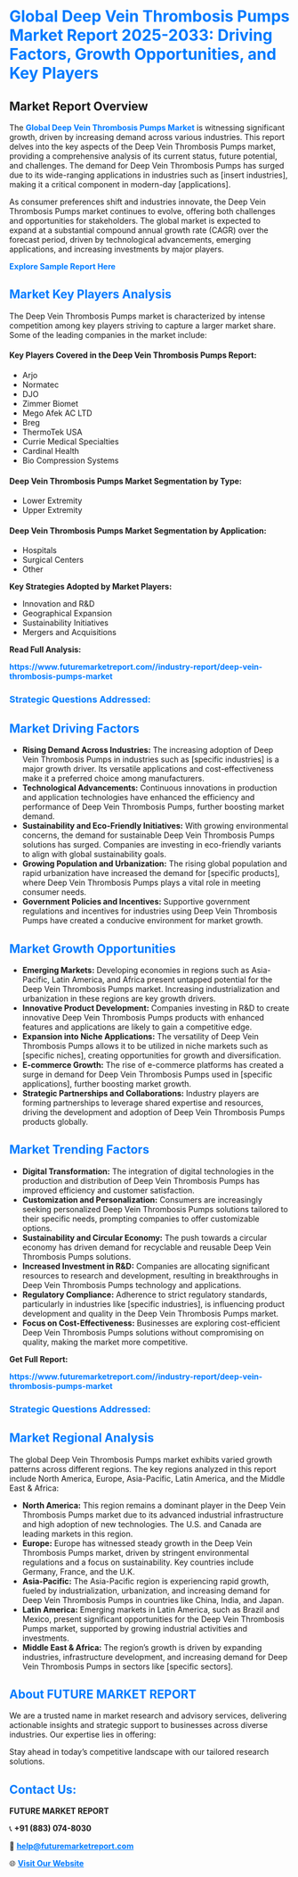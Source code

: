 <h1 style="color: #007BFF;">Global Deep Vein Thrombosis Pumps Market Report 2025-2033: Driving Factors, Growth Opportunities, and Key Players</h1>

<section id="overview">
<h2>Market Report Overview</h2>
<p>The <a href="https://www.futuremarketreport.com//industry-report/deep-vein-thrombosis-pumps-market" style="color: #007BFF; text-decoration: none;"><strong>Global Deep Vein Thrombosis Pumps Market</strong></a> is witnessing significant growth, driven by increasing demand across various industries. This report delves into the key aspects of the Deep Vein Thrombosis Pumps market, providing a comprehensive analysis of its current status, future potential, and challenges. The demand for Deep Vein Thrombosis Pumps has surged due to its wide-ranging applications in industries such as [insert industries], making it a critical component in modern-day [applications].</p>
<p>As consumer preferences shift and industries innovate, the Deep Vein Thrombosis Pumps market continues to evolve, offering both challenges and opportunities for stakeholders. The global market is expected to expand at a substantial compound annual growth rate (CAGR) over the forecast period, driven by technological advancements, emerging applications, and increasing investments by major players.</p>
</section>

<section id="overview">
<p><a href="https://www.futuremarketreport.com//request-sample/reportId=77865" style="color: #007BFF; text-decoration: none;"><strong>Explore Sample Report Here</strong></a></p>
</section>

<section id="key-players">
<h2 style="color: #007BFF;">Market Key Players Analysis</h2>
<p>The Deep Vein Thrombosis Pumps market is characterized by intense competition among key players striving to capture a larger market share. Some of the leading companies in the market include:</p>
<h4>Key Players Covered in the Deep Vein Thrombosis Pumps Report:</h4>
<ul><li>Arjo</li><li>Normatec</li><li>DJO</li><li>Zimmer Biomet</li><li>Mego Afek AC LTD</li><li>Breg</li><li>ThermoTek USA</li><li>Currie Medical Specialties</li><li>Cardinal Health</li><li>Bio Compression Systems</li></ul>
<h4>Deep Vein Thrombosis Pumps Market Segmentation by Type:</h4>
<ul><li>Lower Extremity</li><li>Upper Extremity</li></ul>

<h4>Deep Vein Thrombosis Pumps Market Segmentation by Application:</h4>
<ul><li>Hospitals</li><li>Surgical Centers</li><li>Other</li></ul>
<p><strong>Key Strategies Adopted by Market Players:</strong></p>
<ul>
<li>Innovation and R&D</li>
<li>Geographical Expansion</li>
<li>Sustainability Initiatives</li>
<li>Mergers and Acquisitions</li>
</ul>
</section>

<section>
<p><strong>Read Full Analysis: </strong></p><a href="https://www.futuremarketreport.com//industry-report/deep-vein-thrombosis-pumps-market" style="color: #007BFF; text-decoration: none;"><strong>https://www.futuremarketreport.com//industry-report/deep-vein-thrombosis-pumps-market</strong></a>
<h3 style="color: #007BFF;">Strategic Questions Addressed:</h3>
</section>

<section id="driving-factors">
<h2 style="color: #007BFF;">Market Driving Factors</h2>
<ul>
<li><strong>Rising Demand Across Industries:</strong> The increasing adoption of Deep Vein Thrombosis Pumps in industries such as [specific industries] is a major growth driver. Its versatile applications and cost-effectiveness make it a preferred choice among manufacturers.</li>
<li><strong>Technological Advancements:</strong> Continuous innovations in production and application technologies have enhanced the efficiency and performance of Deep Vein Thrombosis Pumps, further boosting market demand.</li>
<li><strong>Sustainability and Eco-Friendly Initiatives:</strong> With growing environmental concerns, the demand for sustainable Deep Vein Thrombosis Pumps solutions has surged. Companies are investing in eco-friendly variants to align with global sustainability goals.</li>
<li><strong>Growing Population and Urbanization:</strong> The rising global population and rapid urbanization have increased the demand for [specific products], where Deep Vein Thrombosis Pumps plays a vital role in meeting consumer needs.</li>
<li><strong>Government Policies and Incentives:</strong> Supportive government regulations and incentives for industries using Deep Vein Thrombosis Pumps have created a conducive environment for market growth.</li>
</ul>
</section>

<section id="growth-opportunities">
<h2 style="color: #007BFF;">Market Growth Opportunities</h2>
<ul>
<li><strong>Emerging Markets:</strong> Developing economies in regions such as Asia-Pacific, Latin America, and Africa present untapped potential for the Deep Vein Thrombosis Pumps market. Increasing industrialization and urbanization in these regions are key growth drivers.</li>
<li><strong>Innovative Product Development:</strong> Companies investing in R&D to create innovative Deep Vein Thrombosis Pumps products with enhanced features and applications are likely to gain a competitive edge.</li>
<li><strong>Expansion into Niche Applications:</strong> The versatility of Deep Vein Thrombosis Pumps allows it to be utilized in niche markets such as [specific niches], creating opportunities for growth and diversification.</li>
<li><strong>E-commerce Growth:</strong> The rise of e-commerce platforms has created a surge in demand for Deep Vein Thrombosis Pumps used in [specific applications], further boosting market growth.</li>
<li><strong>Strategic Partnerships and Collaborations:</strong> Industry players are forming partnerships to leverage shared expertise and resources, driving the development and adoption of Deep Vein Thrombosis Pumps products globally.</li>
</ul>
</section>

<section id="trending-factors">
<h2 style="color: #007BFF;">Market Trending Factors</h2>
<ul>
<li><strong>Digital Transformation:</strong> The integration of digital technologies in the production and distribution of Deep Vein Thrombosis Pumps has improved efficiency and customer satisfaction.</li>
<li><strong>Customization and Personalization:</strong> Consumers are increasingly seeking personalized Deep Vein Thrombosis Pumps solutions tailored to their specific needs, prompting companies to offer customizable options.</li>
<li><strong>Sustainability and Circular Economy:</strong> The push towards a circular economy has driven demand for recyclable and reusable Deep Vein Thrombosis Pumps solutions.</li>
<li><strong>Increased Investment in R&D:</strong> Companies are allocating significant resources to research and development, resulting in breakthroughs in Deep Vein Thrombosis Pumps technology and applications.</li>
<li><strong>Regulatory Compliance:</strong> Adherence to strict regulatory standards, particularly in industries like [specific industries], is influencing product development and quality in the Deep Vein Thrombosis Pumps market.</li>
<li><strong>Focus on Cost-Effectiveness:</strong> Businesses are exploring cost-efficient Deep Vein Thrombosis Pumps solutions without compromising on quality, making the market more competitive.</li>
</ul>
</section>

<section>
<p><strong>Get Full Report: </strong></p><a href="https://www.futuremarketreport.com//industry-report/deep-vein-thrombosis-pumps-market" style="color: #007BFF; text-decoration: none;"><strong>https://www.futuremarketreport.com//industry-report/deep-vein-thrombosis-pumps-market</strong></a>
<h3 style="color: #007BFF;">Strategic Questions Addressed:</h3>
</section>


<section id="regional-analysis">
<h2 style="color: #007BFF;">Market Regional Analysis</h2>
<p>The global Deep Vein Thrombosis Pumps market exhibits varied growth patterns across different regions. The key regions analyzed in this report include North America, Europe, Asia-Pacific, Latin America, and the Middle East & Africa:</p>
<ul>
<li><strong>North America:</strong> This region remains a dominant player in the Deep Vein Thrombosis Pumps market due to its advanced industrial infrastructure and high adoption of new technologies. The U.S. and Canada are leading markets in this region.</li>
<li><strong>Europe:</strong> Europe has witnessed steady growth in the Deep Vein Thrombosis Pumps market, driven by stringent environmental regulations and a focus on sustainability. Key countries include Germany, France, and the U.K.</li>
<li><strong>Asia-Pacific:</strong> The Asia-Pacific region is experiencing rapid growth, fueled by industrialization, urbanization, and increasing demand for Deep Vein Thrombosis Pumps in countries like China, India, and Japan.</li>
<li><strong>Latin America:</strong> Emerging markets in Latin America, such as Brazil and Mexico, present significant opportunities for the Deep Vein Thrombosis Pumps market, supported by growing industrial activities and investments.</li>
<li><strong>Middle East & Africa:</strong> The region’s growth is driven by expanding industries, infrastructure development, and increasing demand for Deep Vein Thrombosis Pumps in sectors like [specific sectors].</li>
</ul>
</section>

<footer>
<h2 style="color: #007BFF;">About FUTURE MARKET REPORT</h2>
<p>We are a trusted name in market research and advisory services, delivering actionable insights and strategic support to businesses across diverse industries. Our expertise lies in offering:</p>

<p>Stay ahead in today’s competitive landscape with our tailored research solutions.</p>

<h2 style="color: #007BFF;">Contact Us:</h2>
<p><strong>FUTURE MARKET REPORT</strong></p>
<p>📞 <strong>+91 (883) 074-8030</strong></p>
<p>📧 <strong><a href="mailto:help@futuremarketreport.com" style="color: #007BFF;">help@futuremarketreport.com</a></strong></p>
<p>🌐 <strong><a href="https://www.futuremarketreport.com/" style="color: #007BFF;">Visit Our Website</a></strong></p>
</footer>